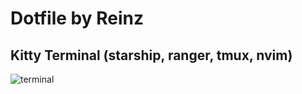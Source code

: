 # Dotfile by Reinz

## Kitty Terminal (starship, ranger, tmux, nvim)

![terminal](https://user-images.githubusercontent.com/110806427/207852287-5e8869c1-aa46-44ff-8f54-d45702868083.png)
